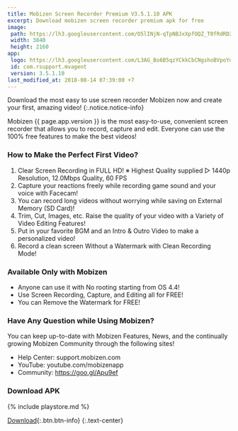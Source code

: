 ```yaml
---
title: Mobizen Screen Recorder Premium V3.5.1.10 APK
excerpt: Download mobizen screen recorder premium apk for free
image:
 path: https://lh3.googleusercontent.com/O5lINjN-qTpNBJxXpfOQZ_T0fRdRD226a3ZHje7dCEQdqYwygnjGy-XOLwT4pEkYwcE=w3840-h2160-rw
 width: 3840
 height: 2160
app:
 logo: https://lh3.googleusercontent.com/L3AG_Bo6B5qzYCkkCbCNgshoBVpoYdLRRtNt1fQI_KCCgSUZVUxsyUcwY6cJjd7W8s4=s170-rw
 id: com.rsupport.mvagent
 version: 3.5.1.10
last_modified_at: 2018-08-14 07:39:00 +7
---
```


Download the most easy to use screen recorder Mobizen now and create your first, amazing video!
{:.notice.notice-info}

Mobizen {{ page.app.version }} is the most easy-to-use, convenient screen recorder that allows you to record, capture and edit. 
Everyone can use the 100% free features to make the best videos!

### How to Make the Perfect First Video?


1. Clear Screen Recording in FULL HD!
※ Highest Quality supplied ▷ 1440p Resolution, 12.0Mbps Quality, 60 FPS
2. Capture your reactions freely while recording game sound and your voice with Facecam!
3. You can record long videos without worrying while saving on External Memory (SD Card)!
4. Trim, Cut, Images, etc. Raise the quality of your video with a Variety of Video Editing Features!
5. Put in your favorite BGM and an Intro & Outro Video to make a personalized video!
6. Record a clean screen Without a Watermark with Clean Recording Mode!

### Available Only with Mobizen


- Anyone can use it with No rooting starting from OS 4.4!
- Use Screen Recording, Capture, and Editing all for FREE!
- You can Remove the Watermark for FREE!

### Have Any Question while Using Mobizen?


You can keep up-to-date with Mobizen Features, News, and the continually growing Mobizen Community through the following sites!
- Help Center: support.mobizen.com
- YouTube: youtube.com/mobizenapp
- Community: https://goo.gl/Apu9ef

### Download APK

{% include playstore.md %}

[Download](/dl/mega?fn=MobizenPremiumV3.5.1.10.apk&sz=33.8MB&hash=h1lDGZwD!cJbU22nlbFhIf45mDuVrTBaSjv-VVuZ2HeRRxAkD344){:.btn.btn-info} 
{:.text-center}
